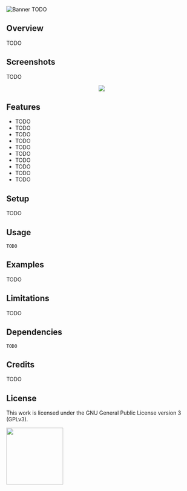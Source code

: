 ![Banner](https://s-christy.com/sbs/status-banner.svg?icon=content/ballot&hue=200&title=Status%20Banner%20Server&description=A%20server%20that%20displays%20SVG%20banners%20and%20status%20icons%20for%20GitHub)
TODO

## Overview

TODO

## Screenshots

TODO
<p align="center">
  <img src="./res/screenshot.png" />
</p>

## Features

- TODO
- TODO
- TODO
- TODO
- TODO
- TODO
- TODO
- TODO
- TODO
- TODO

## Setup

TODO

## Usage

```
TODO
```

## Examples

TODO

## Limitations

TODO

## Dependencies

```
TODO
```

## Credits

TODO

## License

This work is licensed under the GNU General Public License version 3 (GPLv3).

[<img src="https://s-christy.com/status-banner-service/GPLv3_Logo.svg" width="150" />](https://www.gnu.org/licenses/gpl-3.0.en.html)
